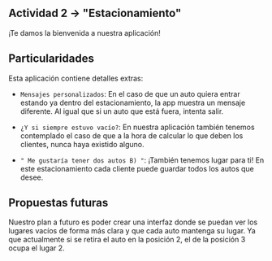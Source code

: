 ## Actividad 2 -> "Estacionamiento"

¡Te damos la bienvenida a nuestra aplicación!
## Particularidades

Esta aplicación contiene detalles extras:

- `Mensajes personalizados`: En el caso de que un auto quiera entrar estando ya dentro del estacionamiento, la app muestra un mensaje diferente. Al igual que si un auto que está fuera, intenta salir. 
- `¿Y si siempre estuvo vacío?`: En nuestra aplicación también tenemos contemplado el caso de que a la hora de calcular lo que deben los clientes, nunca haya existido alguno.

- `" Me gustaría tener dos autos B) "`: ¡También tenemos lugar para ti! En este estacionamiento cada cliente puede guardar todos los autos que desee.

## Propuestas futuras

Nuestro plan a futuro es poder crear una interfaz donde se puedan ver los lugares vacíos de forma más clara y que cada auto mantenga su lugar. Ya que actualmente si se retira el auto en la posición 2, el de la posición 3 ocupa el lugar 2.